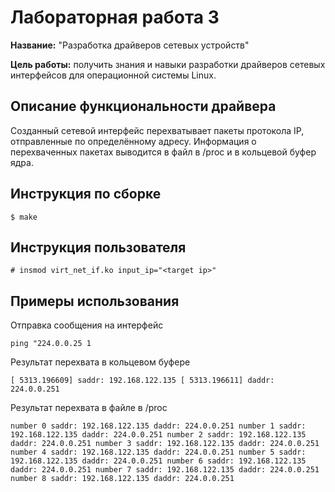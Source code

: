 # Лабораторная работа 3

**Название:** "Разработка драйверов сетевых устройств"

**Цель работы:** получить знания и навыки разработки драйверов сетевых интерфейсов для операционной системы Linux.

## Описание функциональности драйвера

Созданный сетевой интерфейс перехватывает пакеты протокола IP, отправленные по определённому адресу. Информация о перехваченных пакетах выводится в файл в /proc и в кольцевой буфер ядра.


## Инструкция по сборке

`$ make`

## Инструкция пользователя

`# insmod virt_net_if.ko input_ip="<target ip>"`

## Примеры использования
Отправка сообщения на интерфейс

`ping "224.0.0.25 1`

Результат перехвата в кольцевом буфере

`[ 5313.196609] saddr: 192.168.122.135
[ 5313.196611] daddr: 224.0.0.251`

Результат перехвата в файле в /proc

`number 0
saddr: 192.168.122.135
daddr: 224.0.0.251
number 1
saddr: 192.168.122.135
daddr: 224.0.0.251
number 2
saddr: 192.168.122.135
daddr: 224.0.0.251
number 3
saddr: 192.168.122.135
daddr: 224.0.0.251
number 4
saddr: 192.168.122.135
daddr: 224.0.0.251
number 5
saddr: 192.168.122.135
daddr: 224.0.0.251
number 6
saddr: 192.168.122.135
daddr: 224.0.0.251
number 7
saddr: 192.168.122.135
daddr: 224.0.0.251
number 8
saddr: 192.168.122.135
daddr: 224.0.0.251`
